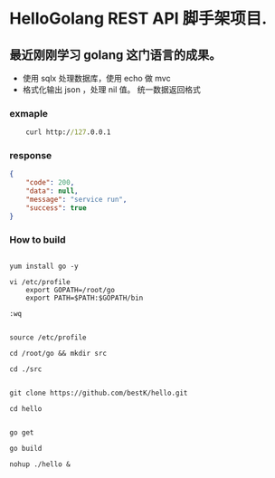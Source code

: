 # HelloGolang REST API  脚手架项目.
## 最近刚刚学习 golang 这门语言的成果。


- 使用 sqlx 处理数据库，使用 echo 做 mvc
- 格式化输出 json ，处理 nil 值。 统一数据返回格式


### exmaple
``` cmd
    curl http://127.0.0.1
```

### response
``` json
{
    "code": 200,
    "data": null,
    "message": "service run",
    "success": true
}
```
### How to build

```

yum install go -y

vi /etc/profile
    export GOPATH=/root/go
    export PATH=$PATH:$GOPATH/bin
    
:wq


source /etc/profile
    
cd /root/go && mkdir src

cd ./src


git clone https://github.com/bestK/hello.git

cd hello


go get

go build

nohup ./hello &
```
